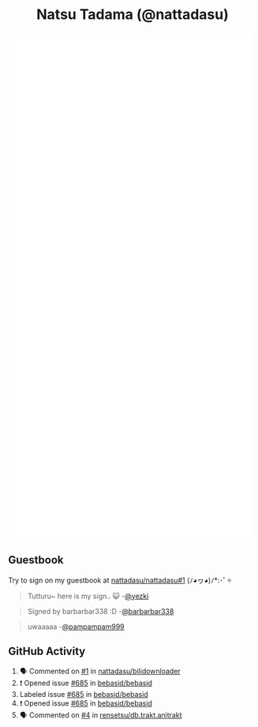 <div align="center">

# Natsu Tadama (@nattadasu)

![Github Metrics](github-metrics.svg)
</div>

## Guestbook

Try to sign on my guestbook at [nattadasu/nattadasu#1](https://github.com/nattadasu/nattadasu/issues/1) (ﾉ◕ヮ◕)ﾉ\*:･ﾟ✧

<!--START:guestbook-->
> Tutturu~  here is my sign.. :smiley_cat: 
-[@yezki](https://github.com/yezki)

> Signed by barbarbar338 :D
-[@barbarbar338](https://github.com/barbarbar338)

> uwaaaaa
-[@pampampam999](https://github.com/pampampam999)
<!--END:guestbook-->

## GitHub Activity
<!--START_SECTION:activity-->
1. 🗣 Commented on [#1](https://github.com/nattadasu/bilidownloader/pull/1#issuecomment-3355840687) in [nattadasu/bilidownloader](https://github.com/nattadasu/bilidownloader)
2. ❗ Opened issue [#685](https://github.com/bebasid/bebasid/issues/685) in [bebasid/bebasid](https://github.com/bebasid/bebasid)
3.  Labeled issue [#685](https://github.com/bebasid/bebasid/issues/685) in [bebasid/bebasid](https://github.com/bebasid/bebasid)
4. ❗ Opened issue [#685](https://github.com/bebasid/bebasid/issues/685) in [bebasid/bebasid](https://github.com/bebasid/bebasid)
5. 🗣 Commented on [#4](https://github.com/rensetsu/db.trakt.anitrakt/issues/4#issuecomment-3233614283) in [rensetsu/db.trakt.anitrakt](https://github.com/rensetsu/db.trakt.anitrakt)
<!--END_SECTION:activity-->
